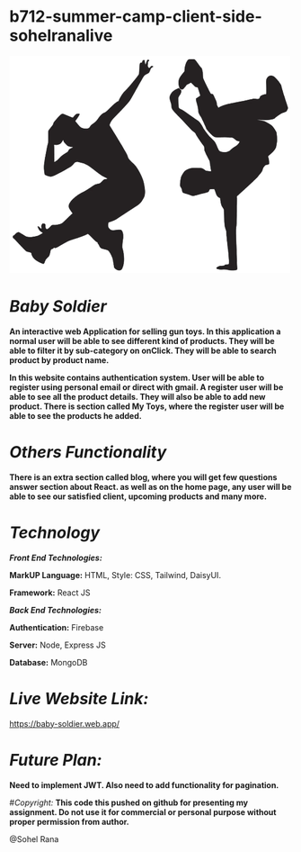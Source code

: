 # b712-summer-camp-client-side-sohelranalive

![Logo](public/logo.png)

# _Baby Soldier_
**An interactive web Application for selling gun toys. In this application a normal user will be able to see different kind of products. They will be able to filter it by sub-category on onClick. They will be able to search product by product name.**

**In this website contains authentication system. User will be able to register using personal email or direct with gmail. A register user will be able to see all the product details. They will also be able to add new product. There is section called My Toys, where the register user will be able to see the products he added.**



# _Others Functionality_
**There is an extra section called blog, where you will get few questions answer section about React. as well as on the home page, any user will be able to see our satisfied client, upcoming products and many more.**



# _Technology_
***Front End Technologies:***

**MarkUP Language:** HTML, Style: CSS, Tailwind, DaisyUI.

**Framework:** React JS

***Back End Technologies:***

**Authentication:** Firebase

**Server:** Node, Express JS

**Database:** MongoDB



# _Live Website Link:_ 
https://baby-soldier.web.app/




# _Future Plan:_
**Need to implement JWT. Also need to add functionality for pagination.** 



#_Copyright:_
**This code this pushed on github for presenting my assignment. Do not use it for commercial or personal purpose without proper permission from author.**



@Sohel Rana